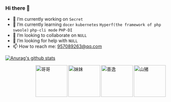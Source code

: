 ### Hi there 👋


- 🔭 I’m currently working on `Secret`
- 🌱 I’m currently learning `docer` `kubernetes` `Hyperf(the framework of php swoole)` `php-cli mode` `PHP-DI`
- 👯 I’m looking to collaborate on `NULL`
- 🤔 I’m looking for help with `NULL`
- 📫 How to reach me: <957089263@qq.com>

[![Anurag's github stats](https://github-readme-stats.vercel.app/api?username=jiawei666)](https://github.com/anuraghazra/github-readme-stats)

<img src="https://imgchr.com/i/rJFMOU" title="山猪" alt="山猪" align="right" height="100">
<img src="https://imgchr.com/i/rJFlmF" title="善逸" alt="善逸"  align="right" height="100">
<img src="https://imgchr.com/i/rJF3TJ" title="妹妹" alt="妹妹" align="right" height="100">
<img src="https://imgchr.com/i/rJF1w4" title="哥哥" alt="哥哥" align="right" height="100">
